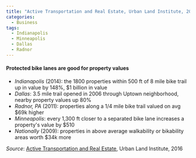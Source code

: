 ```yaml
---
title: "Active Transportation and Real Estate, Urban Land Institute, 2016"
categories:
  - Business
tags:
  - Indianapolis
  - Minneapolis
  - Dallas
  - Radnor
---
```


#### Protected bike lanes are good for property values

* _Indianapolis_ (2014): the 1800 properties within 500 ft of 8 mile bike trail up in value by 148%, $1 billion in value
* _Dallas_: 3.5 mile trail opened in 2006 through Uptown neighborhood, nearby property values up 80%
* _Radnor, PA_ (2011): properties along a 1/4 mile bike trail valued on avg $69k higher
* _Minneapolis_: every 1,300 ft closer to a separated bike lane increases a property's value by $510
* _Nationally_ (2009): properties in above average walkability or bikability areas worth $34k more

_Source_: [Active Transportation and Real Estate](/images/research/2016-active-transportation-real-estate.pdf), Urban
Land Institute, 2016